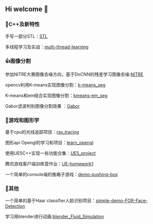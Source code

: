 ## Hi welcome 👋

### 🌈C++及新特性
手写一部分STL：[STL](https://github.com/Abelabc/STL)

多线程学习及实战：[multi-thread-learning](https://github.com/Abelabc/multi-thread-learning)

### 👍图像分割

参加NITRE大赛图像去噪方向，基于DnCNN的残差学习图像去噪:[NITRE](https://github.com/Abelabc/NITRE)

opencv利用K-means实现图像分割：[k-means_seg](https://github.com/Abelabc/k-means_seg)

K-means和em结合实现图像分割：[kmeans-em_seg](https://github.com/Abelabc/kmean-em_seg)

Gabor滤波判别图像分割效果 ：[Gabor](https://github.com/Abelabc/Gabor)

### 🍁游戏和图形学

基于cpu的光线追踪项目：[ray_tracing](https://github.com/Abelabc/Ray_tracing)

图形api Opengl的学习和项目：[learn_opengl](https://github.com/Abelabc/learn_opengl)

使用UE5C++实现一些功能合集：[UE5_project](https://github.com/Abelabc/UE5_Project)

腾讯游戏客户端训练营作业：[UE-homework1](https://github.com/Abelabc/UE-homework1)

一个简单的console端的推箱子游戏：[demo-pushing-box](https://github.com/Abelabc/demo-pushing-box)

### 🌱其他


一个简单的基于Haar classifier人脸识别项目：[simple-demo-FOR-Face-Detection](https://github.com/Abelabc/simple-demo-FOR-Face-Detection)


学习用blender进行动画:[blender_Fluid_Simulation](https://github.com/Abelabc/blender_Fluid_Simulation)





<!--
**Abelabc/Abelabc** is a ✨ _special_ ✨ repository because its `README.md` (this file) appears on your GitHub profile.

Here are some ideas to get you started:

- 🔭 I’m currently working on ...
- 🌱 I’m currently learning ...
- 👯 I’m looking to collaborate on ...
- 🤔 I’m looking for help with ...
- 💬 Ask me about ...
- 📫 How to reach me: ...
- 😄 Pronouns: ...
- ⚡ Fun fact: ...
-->
